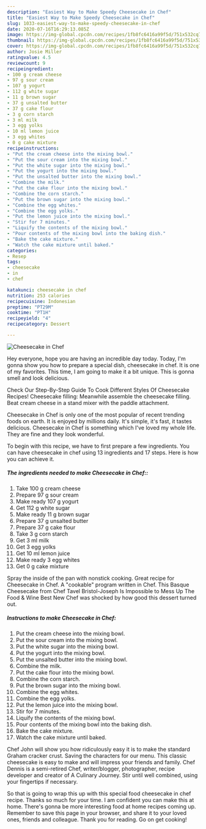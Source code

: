 ```yaml
---
description: "Easiest Way to Make Speedy Cheesecake in Chef"
title: "Easiest Way to Make Speedy Cheesecake in Chef"
slug: 1033-easiest-way-to-make-speedy-cheesecake-in-chef
date: 2020-07-16T16:29:13.085Z
image: https://img-global.cpcdn.com/recipes/1fb8fc6416a99f5d/751x532cq70/cheesecake-in-chef-recipe-main-photo.jpg
thumbnail: https://img-global.cpcdn.com/recipes/1fb8fc6416a99f5d/751x532cq70/cheesecake-in-chef-recipe-main-photo.jpg
cover: https://img-global.cpcdn.com/recipes/1fb8fc6416a99f5d/751x532cq70/cheesecake-in-chef-recipe-main-photo.jpg
author: Josie Miller
ratingvalue: 4.5
reviewcount: 9
recipeingredient:
- 100 g cream cheese
- 97 g sour cream
- 107 g yogurt
- 112 g white sugar
- 11 g brown sugar
- 37 g unsalted butter
- 37 g cake flour
- 3 g corn starch
- 3 ml milk
- 3 egg yolks
- 10 ml lemon juice
- 3 egg whites
- 0 g cake mixture
recipeinstructions:
- "Put the cream cheese into the mixing bowl."
- "Put the sour cream into the mixing bowl."
- "Put the white sugar into the mixing bowl."
- "Put the yogurt into the mixing bowl."
- "Put the unsalted butter into the mixing bowl."
- "Combine the milk."
- "Put the cake flour into the mixing bowl."
- "Combine the corn starch."
- "Put the brown sugar into the mixing bowl."
- "Combine the egg whites."
- "Combine the egg yolks."
- "Put the lemon juice into the mixing bowl."
- "Stir for 7 minutes."
- "Liquify the contents of the mixing bowl."
- "Pour contents of the mixing bowl into the baking dish."
- "Bake the cake mixture."
- "Watch the cake mixture until baked."
categories:
- Resep
tags:
- cheesecake
- in
- chef

katakunci: cheesecake in chef
nutrition: 253 calories
recipecuisine: Indonesian
preptime: "PT29M"
cooktime: "PT1H"
recipeyield: "4"
recipecategory: Dessert

---
```



![Cheesecake in Chef](https://img-global.cpcdn.com/recipes/1fb8fc6416a99f5d/751x532cq70/cheesecake-in-chef-recipe-main-photo.jpg)

Hey everyone, hope you are having an incredible day today. Today, I'm gonna show you how to prepare a special dish, cheesecake in chef. It is one of my favorites. This time, I am going to make it a bit unique. This is gonna smell and look delicious.

Check Our Step-By-Step Guide To Cook Different Styles Of Cheesecake Recipes! Cheesecake filling: Meanwhile assemble the cheesecake filling. Beat cream cheese in a stand mixer with the paddle attachment.

Cheesecake in Chef is only one of the most popular of recent trending foods on earth. It is enjoyed by millions daily. It's simple, it's fast, it tastes delicious. Cheesecake in Chef is something which I've loved my whole life. They are fine and they look wonderful.


To begin with this recipe, we have to first prepare a few ingredients. You can have cheesecake in chef using 13 ingredients and 17 steps. Here is how you can achieve it.

##### The ingredients needed to make Cheesecake in Chef::

1. Take 100 g cream cheese
1. Prepare 97 g sour cream
1. Make ready 107 g yogurt
1. Get 112 g white sugar
1. Make ready 11 g brown sugar
1. Prepare 37 g unsalted butter
1. Prepare 37 g cake flour
1. Take 3 g corn starch
1. Get 3 ml milk
1. Get 3 egg yolks
1. Get 10 ml lemon juice
1. Make ready 3 egg whites
1. Get 0 g cake mixture


Spray the inside of the pan with nonstick cooking. Great recipe for Cheesecake in Chef. A &#34;cookable&#34; program written in Chef. This Basque Cheesecake from Chef Tavel Bristol-Joseph Is Impossible to Mess Up The Food &amp; Wine Best New Chef was shocked by how good this dessert turned out. 

##### Instructions to make Cheesecake in Chef:

1. Put the cream cheese into the mixing bowl.
1. Put the sour cream into the mixing bowl.
1. Put the white sugar into the mixing bowl.
1. Put the yogurt into the mixing bowl.
1. Put the unsalted butter into the mixing bowl.
1. Combine the milk.
1. Put the cake flour into the mixing bowl.
1. Combine the corn starch.
1. Put the brown sugar into the mixing bowl.
1. Combine the egg whites.
1. Combine the egg yolks.
1. Put the lemon juice into the mixing bowl.
1. Stir for 7 minutes.
1. Liquify the contents of the mixing bowl.
1. Pour contents of the mixing bowl into the baking dish.
1. Bake the cake mixture.
1. Watch the cake mixture until baked.


Chef John will show you how ridiculously easy it is to make the standard Graham cracker crust. Saving the characters for our menu. This classic cheesecake is easy to make and will impress your friends and family. Chef Dennis is a semi-retired Chef, writer/blogger, photographer, recipe developer and creator of A Culinary Journey. Stir until well combined, using your fingertips if necessary. 

So that is going to wrap this up with this special food cheesecake in chef recipe. Thanks so much for your time. I am confident you can make this at home. There's gonna be more interesting food at home recipes coming up. Remember to save this page in your browser, and share it to your loved ones, friends and colleague. Thank you for reading. Go on get cooking!
